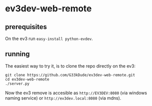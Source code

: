# ev3dev-web-remote

## prerequisites

On the ev3 run `easy-install python-evdev`.

## running

The easiest way to try it, is to clone the repo directly on the ev3:

```
git clone https://github.com/G33kDude/ev3dev-web-remote.git
cd ev3dev-web-remote
./server.py
```

Now the ev3 remove is accesible as `http://EV3DEV:8080` (via windows naming
service) or `http://ev3dev.local:8080` (via mdns).

